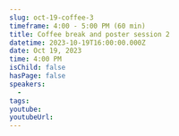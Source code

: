 ```yaml
---
slug: oct-19-coffee-3
timeframe: 4:00 - 5:00 PM (60 min)
title: Coffee break and poster session 2
datetime: 2023-10-19T16:00:00.000Z
date: Oct 19, 2023
time: 4:00 PM
isChild: false
hasPage: false
speakers:
  -
tags:
youtube:
youtubeUrl:
---
```


